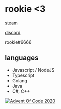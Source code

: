 # rookie <3

[steam](https://steamcommunity.com/id/catgirlsrookie)

[discord](discord.gg/catgirls)

rookie#6666

## languages
- Javascript / NodeJS
- Typescript
- Golang
- Java
- C#, C++

[![Advent Of Code 2020](https://github-readme-stats.vercel.app/api/pin/?username=rookie2987&repo=aoc2020)](https://github.com/rookie2987/aoc2020)
